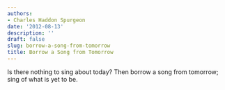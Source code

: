 ```yaml
---
authors:
- Charles Haddon Spurgeon
date: '2012-08-13'
description: ''
draft: false
slug: borrow-a-song-from-tomorrow
title: Borrow a Song from Tomorrow
---
```

Is there nothing to sing about today? Then borrow a song from tomorrow; sing of what is yet to be.



